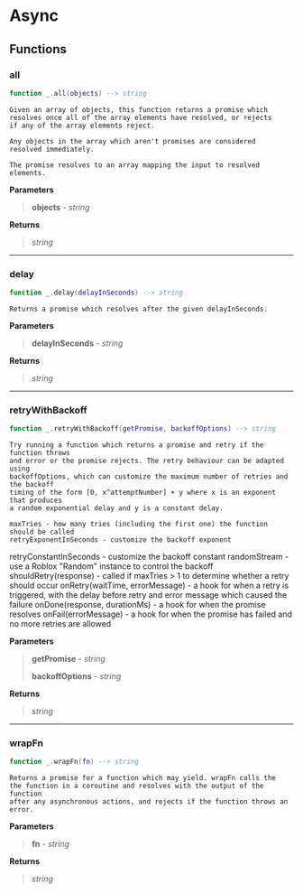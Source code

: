 
# Async



## Functions

### all 

```lua
function _.all(objects) --> string
```
    Given an array of objects, this function returns a promise which
    resolves once all of the array elements have resolved, or rejects
    if any of the array elements reject.

    Any objects in the array which aren't promises are considered
    resolved immediately.

    The promise resolves to an array mapping the input to resolved elements.


**Parameters**

> __objects__ - _string_
>

**Returns**


> _string_

---

### delay 

```lua
function _.delay(delayInSeconds) --> string
```
    Returns a promise which resolves after the given delayInSeconds.


**Parameters**

> __delayInSeconds__ - _string_
>

**Returns**


> _string_

---

### retryWithBackoff 

```lua
function _.retryWithBackoff(getPromise, backoffOptions) --> string
```
    Try running a function which returns a promise and retry if the function throws
    and error or the promise rejects. The retry behaviour can be adapted using
    backoffOptions, which can customize the maximum number of retries and the backoff
    timing of the form [0, x^attemptNumber] + y where x is an exponent that produces
    a random exponential delay and y is a constant delay.

    maxTries - how many tries (including the first one) the function should be called
    retryExponentInSeconds - customize the backoff exponent
retryConstantInSeconds - customize the backoff constant
    randomStream - use a Roblox "Random" instance to control the backoff
shouldRetry(response) - called if maxTries > 1 to determine whether a retry should occur
    onRetry(waitTime, errorMessage) - a hook for when a retry is triggered, with the delay before retry and error message which caused the failure
    onDone(response, durationMs) - a hook for when the promise resolves
    onFail(errorMessage) - a hook for when the promise has failed and no more retries are allowed


**Parameters**

> __getPromise__ - _string_
>
> __backoffOptions__ - _string_
>

**Returns**


> _string_

---

### wrapFn 

```lua
function _.wrapFn(fn) --> string
```
    Returns a promise for a function which may yield. wrapFn calls the
    the function in a coroutine and resolves with the output of the function
    after any asynchronous actions, and rejects if the function throws an error.


**Parameters**

> __fn__ - _string_
>

**Returns**


> _string_

